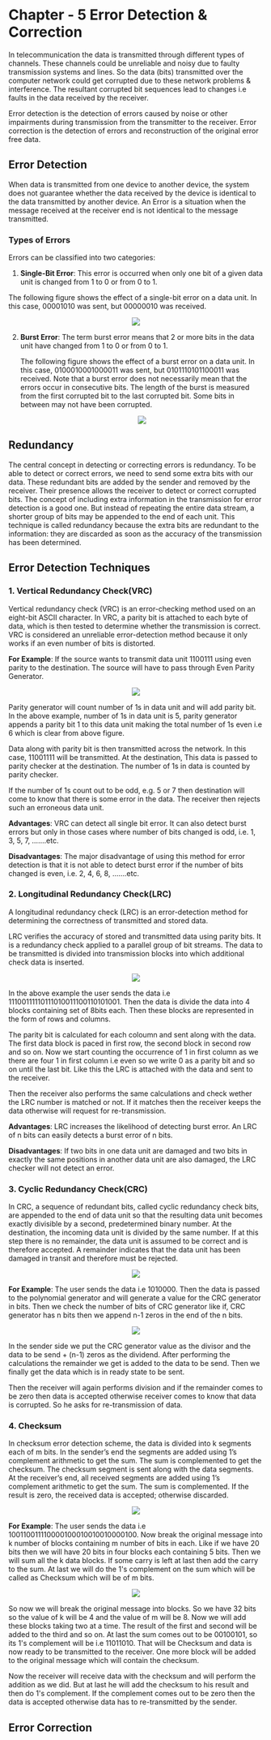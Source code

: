 # Chapter - 5 Error Detection & Correction

In telecommunication the data is transmitted through different types of channels. These channels could be unreliable and noisy due to faulty transmission systems and lines. So the data (bits) transmitted over the computer network could get corrupted due to these network problems & interference. The resultant corrupted bit sequences lead to changes i.e faults in the data received by the receiver.

 Error detection is the detection of errors caused by noise or other impairments during transmission from the transmitter to the receiver. Error correction is the detection of errors and reconstruction of the original error free data.

## Error Detection
When data is transmitted from one device to another device, the system does not guarantee whether the data received by the device is identical to the data transmitted by another device. An Error is a situation when the message received at the receiver end is not identical to the message transmitted.

### Types of Errors
Errors can be classified into two categories:

1. **Single-Bit Error**: This error is occurred when only one bit of a given data unit is changed from 1 to 0 or from 0 to 1.

  The following figure shows the effect of a single-bit error on a data unit. In this case, 00001010 was sent, but 00000010 was received. 
<p text align="center"><img src="https://static.javatpoint.com/tutorial/computer-network/images/error-detection2.png" height="" width=""></p>


2. **Burst Error**: The term burst error means that 2 or more bits in the data unit have changed from 1 to 0 or from 0 to 1.

   The following figure shows the effect of a burst error on a data unit. In this case, 0100010001000011 was sent, but 0101110101100011 was received. Note that a burst error does not necessarily mean that the errors occur in consecutive bits. The length of the burst is measured from the first corrupted bit to the last corrupted bit. Some bits in between may not have been corrupted.

   <p text align="center"><img src="http://www.myreadingroom.co.in/images/stories/docs/dcn/Types%20of%20Errors_Burst%20errors.JPG" height="" width=""></p>

##  Redundancy
The central concept in detecting or correcting errors is redundancy. To be able to detect or correct errors, we need to send some extra bits with our data. These redundant bits are added by the sender and removed by the receiver. Their presence allows the receiver to detect or correct corrupted bits. The concept of including extra information in the transmission for error detection is a good one. But instead of repeating the entire data stream, a shorter group of bits may be appended to the end of each unit. This technique is called redundancy because the extra bits are redundant to the information: they are discarded as soon as the accuracy of the transmission has been determined.

## Error Detection Techniques
###  1. Vertical Redundancy Check(VRC)
Vertical redundancy check (VRC) is an error-checking method used on an eight-bit ASCII character. In VRC, a parity bit is attached to each byte of data, which is then tested to determine whether the transmission is correct. VRC is considered an unreliable error-detection method because it only works if an even number of bits is distorted.

**For Example**: If the source wants to transmit data unit 1100111 using even parity to the destination. The source will have to pass through Even Parity Generator.
   <p text align="center"><img src="https://media.geeksforgeeks.org/wp-content/uploads/20200828202046/even.png" height="" width=""></p>

Parity generator will count number of 1s in data unit and will add parity bit. In the above example, number of 1s in data unit is 5, parity generator appends a parity bit 1 to this data unit making the total number of 1s even i.e 6 which is clear from above figure.

Data along with parity bit is then transmitted across the network. In this case, 11001111 will be transmitted. At the destination, This data is passed to parity checker at the destination. The number of 1s in data is counted by parity checker.

If the number of 1s count out to be odd, e.g. 5 or 7 then destination will come to know that there is some error in the data. The receiver then rejects such an erroneous data unit.

**Advantages**: VRC can detect all single bit error.
It can also detect burst errors but only in those cases where number of bits changed is odd, i.e. 1, 3, 5, 7, …….etc.

**Disadvantages**: The major disadvantage of using this method for error detection is that it is not able to detect burst error if the number of bits changed is even, i.e. 2, 4, 6, 8, …….etc.

###  2. Longitudinal Redundancy Check(LRC)
A longitudinal redundancy check (LRC) is an error-detection method for determining the correctness of transmitted and stored data.

LRC verifies the accuracy of stored and transmitted data using parity bits. It is a redundancy check applied to a parallel group of bit streams. The data to be transmitted is divided into transmission blocks into which additional check data is inserted.

   <p text align="center"><img src="http://t4planet.tripod.com/lrc4.GIF" height="" width=""></p>

In the above example the user sends the data i.e 11100111110111010011100110101001. Then the data is divide the data into 4 blocks containing set of 8bits each. Then these blocks are represented in the form of rows and columns.

The parity bit is calculated for each coloumn and sent along with the data. The first data block is paced in first row, the second block in second row and so on. Now we start counting the occurrence of 1 in first column as we there are four 1 in first column i.e even so we write 0 as a parity bit and so on until the last bit. Like this the LRC is attached with the data and sent to the receiver.

Then the receiver also performs the same calculations and check wether the LRC number is matched or not. If it matches then the receiver keeps the data otherwise will request for re-transmission.

**Advantages**: LRC increases the likelihood of detecting burst error.  An LRC of n bits can easily detects a burst error of n bits.

**Disadvantages**: If two bits in one data unit are damaged and two bits in exactly the same positions in another data unit are also damaged, the LRC checker will not detect an error.

###  3. Cyclic Redundancy Check(CRC)
In CRC, a sequence of redundant bits, called cyclic redundancy check bits, are appended to the end of data unit so that the resulting data unit becomes exactly divisible by a second, predetermined binary number.
At the destination, the incoming data unit is divided by the same number. If at this step there is no remainder, the data unit is assumed to be correct and is therefore accepted.
A remainder indicates that the data unit has been damaged in transit and therefore must be rejected.

<p text align="center"><img src="https://media.geeksforgeeks.org/wp-content/uploads/detect14.jpg" height="" width=""></p>

**For Example**: The user sends the data i.e 1010000. Then the data is passed to the polynomial generator and will generate a value for the CRC generator in bits. Then we check the number of bits of CRC generator like if, CRC generator has n bits then we append n-1 zeros in the end of the n bits.  
<p text align="center"><img src="https://media.geeksforgeeks.org/wp-content/uploads/detect15.jpg" height="" width=""></p>

In the sender side we put the CRC generator value as the divisor and the data to be send + (n-1) zeros as the dividend. After performing the calculations the remainder we get is added to the data to be send. Then we finally get the data which is in ready state to be sent. 

Then the receiver will again performs division and if the remainder comes to be zero then data is accepted otherwise receiver comes to know that data is corrupted. So he asks for re-transmission of data. 

### 4. Checksum
In checksum error detection scheme, the data is divided into k segments each of m bits. In the sender’s end the segments are added using 1’s complement arithmetic to get the sum. The sum is complemented to get the checksum. The checksum segment is sent along with the data segments.\
At the receiver’s end, all received segments are added using 1’s complement arithmetic to get the sum. The sum is complemented. If the result is zero, the received data is accepted; otherwise discarded.

<p text align="center"><img src="https://i1.faceprep.in/fp/articles/img/62416_1580129904.png" height="" width=""></p>

**For Example**: The user sends the data i.e 100110011110000100010010010000100. Now break the original message into k number of blocks containing m number of bits in each. Like if we have 20 bits then we will have 20 bits in four blocks each containing 5 bits. Then we will sum all the k data blocks. If some carry is left at last then add the carry to the sum. At last we will do the 1's complement on the sum which will be called as Checksum which will be of m bits.

<p text align="center"><img src="https://media.geeksforgeeks.org/wp-content/uploads/detect13.jpg" height="" width=""></p>

So now we will break the original message into blocks. So we have 32 bits so the value of k will be 4 and the value of m will be 8. Now we will add these blocks taking two at a time. The result of the first and second will be added to the third and so on. At last the sum comes out to be 00100101, so its 1's complement will be i.e 11011010. That will be Checksum and data is now ready to be transmitted to the receiver. One more block will be added to the original message which will contain the checksum.

Now the receiver will receive data with the checksum and will perform the addition as we did. But at last he will add the checksum to his result and then do 1's complement. If the complement comes out to be zero then the data is accepted otherwise data has to re-transmitted by the sender.
## Error Correction